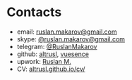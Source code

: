 # Contacts

- email: [ruslan.makarov@gmail.com](mailto:ruslan.makarov@gmail.com)
- skype: [@ruslan.makarov@gmail.com](skype:ruslan.makarov@gmail.com?chat)
- telegram: [@RuslanMakarov](https://t.me/RuslanMakarov)
- github: [altrusl](https://github.com/altrusl), [vuesence](https://github.com/vuesence)
- upwork: [Ruslan M.](https://www.upwork.com/freelancers/~01175193d8379e5f35?viewMode=1)
- CV: [altrusl.github.io/cv/](https://altrusl.github.io/cv/)
